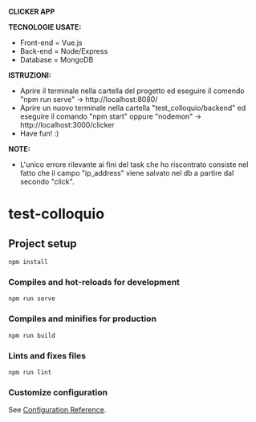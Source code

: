 <strong>CLICKER APP</strong>

<strong>TECNOLOGIE USATE:</strong>
- Front-end = Vue.js
- Back-end = Node/Express
- Database = MongoDB

<strong>ISTRUZIONI:</strong>
- Aprire il terminale nella cartella del progetto ed eseguire il comendo "npm run serve" -> http://localhost:8080/
- Aprire un nuovo terminale nella cartella "test_colloquio/backend" ed eseguire il comando "npm start" oppure "nodemon" -> http://localhost:3000/clicker
- Have fun! :)


<strong>NOTE:</strong>
- L'unico errore rilevante ai fini del task che ho riscontrato consiste nel fatto che il campo "ip_address" viene salvato nel db a partire dal secondo "click".


# test-colloquio

## Project setup
```
npm install
```

### Compiles and hot-reloads for development
```
npm run serve
```

### Compiles and minifies for production
```
npm run build
```

### Lints and fixes files
```
npm run lint
```

### Customize configuration
See [Configuration Reference](https://cli.vuejs.org/config/).
